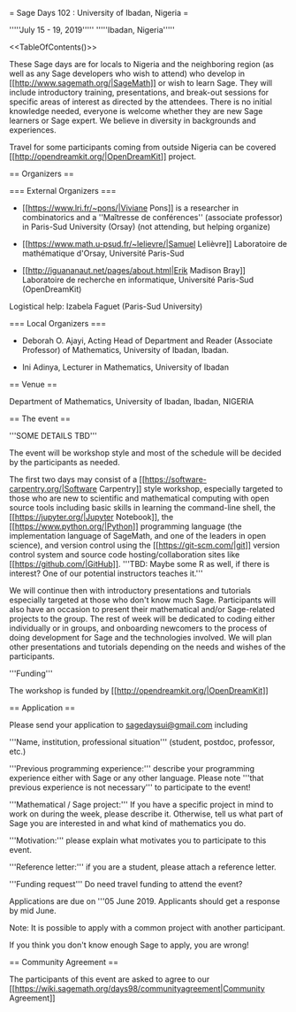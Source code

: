 = Sage Days 102 : University of Ibadan, Nigeria =

'''''July 15 - 19, 2019'''''
'''''Ibadan, Nigeria'''''

<<TableOfContents()>>

These Sage days are for locals to Nigeria and the neighboring region (as well as any Sage developers who wish to attend) who develop in [[http://www.sagemath.org/|SageMath]] or wish to learn Sage. They will include introductory training, presentations, and break-out sessions for specific areas of interest as directed by the attendees. There is no initial knowledge needed, everyone is welcome whether they are new Sage learners or Sage expert. We believe in diversity in backgrounds and experiences.

Travel for some participants coming from outside Nigeria can be covered [[http://opendreamkit.org/|OpenDreamKit]] project.


== Organizers ==

=== External Organizers ===
 * [[https://www.lri.fr/~pons/|Viviane Pons]] is a researcher in combinatorics and a ''Maîtresse de conférences'' (associate professor) in Paris-Sud University (Orsay) (not attending, but helping organize)

 * [[https://www.math.u-psud.fr/~lelievre/|Samuel Lelièvre]] Laboratoire de mathématique d'Orsay, Université Paris-Sud

 * [[http://iguananaut.net/pages/about.html|Erik Madison Bray]] Laboratoire de recherche en informatique, Université Paris-Sud (OpenDreamKit)

Logistical help: Izabela Faguet (Paris-Sud University)

=== Local Organizers ===

 * Deborah O. Ajayi, Acting Head of Department and Reader  (Associate Professor) of Mathematics, University of Ibadan, Ibadan.

 * Ini Adinya, Lecturer in Mathematics, University of Ibadan

== Venue ==

Department of Mathematics, University of Ibadan, Ibadan, NIGERIA

== The event ==

'''SOME DETAILS TBD'''

The event will be workshop style and most of the schedule will be decided by the participants as needed.

The first two days may consist of a [[https://software-carpentry.org/|Software Carpentry]] style workshop, especially targeted to those who are new to scientific and mathematical computing with open source tools including basic skills in learning the command-line shell, the [[https://jupyter.org/|Jupyter Notebook]], the [[https://www.python.org/|Python]] programming language (the implementation language of SageMath, and one of the leaders in open science), and version control using the [[https://git-scm.com/|git]] version control system and source code hosting/collaboration sites like [[https://github.com/|GitHub]].  '''TBD: Maybe some R as well, if there is interest?  One of our potential instructors teaches it.'''


We will continue then with introductory presentations and tutorials especially targeted at those who don't know much Sage. Participants will also have an occasion to present their mathematical and/or Sage-related projects to the group.  The rest of week will be dedicated to coding either individually or in groups, and onboarding newcomers to the process of doing development for Sage and the technologies involved. We will plan other presentations and tutorials depending on the needs and wishes of the participants.

'''Funding'''

The workshop is funded by [[http://opendreamkit.org/|OpenDreamKit]] 

== Application ==


Please send your application to sagedaysui@gmail.com including

'''Name, institution, professional situation''' (student, postdoc, professor, etc.)

'''Previous programming experience:''' describe your programming experience either with Sage or any other language. Please note '''that previous
experience is not necessary''' to participate to the event!

'''Mathematical / Sage project:''' If you have a specific project in mind to work on during the week, please describe it. Otherwise, tell us what part
of Sage you are interested in and what kind of mathematics you do.

'''Motivation:''' please explain what motivates you to participate to this event.

'''Reference letter:''' if you are a student, please attach a reference letter.

'''Funding request''' Do need travel funding to attend the event?

Applications are due on '''05 June 2019. 
Applicants should get a response by mid June. 

Note: It is possible to apply with a common project with another participant.

If you think you don't know enough Sage to apply, you are wrong!

== Community Agreement ==

The participants of this event are asked to agree to our [[https://wiki.sagemath.org/days98/communityagreement|Community Agreement]]
